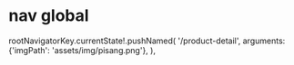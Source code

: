 # nav global
rootNavigatorKey.currentState!.pushNamed(
                        '/product-detail',
                        arguments: {'imgPath': 'assets/img/pisang.png'},
                      ),

